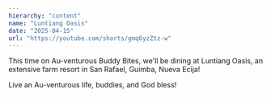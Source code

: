 ```yaml
---
hierarchy: "content"
name: "Luntiang Oasis"
date: "2025-04-15"
url: "https://youtube.com/shorts/gmq6yzZtz-w"
---
```


This time on Au-venturous Buddy Bites, we'll be dining at Luntiang Oasis, an extensive farm resort in San Rafael, Guimba, Nueva Ecija!

Live an Au-venturous life, buddies, and God bless!

